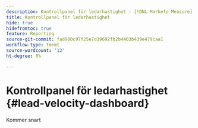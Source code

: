 ```yaml
---
description: Kontrollpanel för ledarhastighet - [!DNL Marketo Measure] - Produkt
title: Kontrollpanel för ledarhastighet
hide: true
hidefromtoc: true
feature: Reporting
source-git-commit: fad900c97f25e7d19692fb2b4403b439e479caa1
workflow-type: tm+mt
source-wordcount: '12'
ht-degree: 0%

---
```


# Kontrollpanel för ledarhastighet {#lead-velocity-dashboard}

Kommer snart
